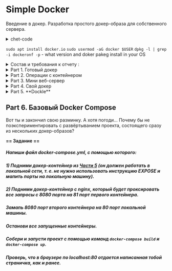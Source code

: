 # Simple Docker

Введение в докер. Разработка простого докер-образа для собственного сервера.
<details>
<summary>chet-code</summary>
  
- `docker run имя:версия` - запустить контейнер нужной версии  
- docker run -it имя команда - запустить контейнер и вывести вывод в терминал  
            -i - связать стандартный ввод хоста со стандартным вводом контейнера  
            -t - связать стандартный вывод хоста со стандартным выводом контейнера  
- echo 'qwe' | docker run -i имя - передать на ввод контейнеру строку qwe  
- docker run -p 80:5000 имя - сопоставить порт 80 хоста порту 5000 в контейнере  
- **docker run -v /opt/datadir/:/var/lib/mysql имя - смонтировать каталог /opt/datadir/ хоста в каталог /var/lib/mysql в котнейнере**  
- docker inspect имя - детальная информация о контейнере  
- docker logs имя - вывести стандартный вывод контейнера
  
</details>

`sudo apt install docker.io`
`sudo usermod -aG docker $USER`
`dpkg -l | grep -i dockeronf -p` - what version and doker pakeg install in your OS


<details>
<summary> Состав и требования к отчету :</summary>
В качестве результата работы по первым двум задачам должен быть предоставлен отчет.  
В каждой части задания указано, что должно быть помещено в отчёт, после её выполнения.  
> Это могут быть ответы на вопросы, скриншоты и т. д.

В качестве результата работы по 3 задаче должны быть предоставлены исходные файлы для запуска веб-сервера.

В качестве результата работы по 4 и 5 задачам должны быть предоставлены докерфайлы.

В качестве результата работы по 6 задаче должен быть предоставлен файл *docker-compose.yml* и нужные для его запуска докерфайлы (если они не были предоставлены ранее).

- В репозиторий, в папку src, должен быть загружен отчёт с расширением .md;
- В отчёте должны быть выделены все части задания, как заголовки 2-го уровня;
- В рамках одной части задания всё, что помещается в отчёт, должно быть оформлено в виде списка;
- Каждый скриншот в отчёте должен быть кратко подписан (что показано на скриншоте);
- Все скриншоты обрезаны так, чтобы была видна только нужная часть экрана;
- На одном скриншоте допускается отображение сразу нескольких пунктов задания, но они все должны быть описаны в подписи к скриншоту;
- В репозиторий, в папку src/server, должны быть загружены исходные файлы для запуска веб-сервера из третьего задания;
- В репозиторий, в папку src, должны быть загружены итоговые докерфайлы для запуска образов из четвёртого и пятого заданий;
- В репозиторий, в папку src, должен быть загружен *docker-compose.yml* шестого задания;
- Необходимо быть готовым продемонстрировать решение вживую при необходимости.
</details>

<details>
<summary> Part 1. Готовый докер </summary> 

1. Возьми официальный докер-образ с **nginx** и выкачай его при помощи `sudo docker pull`  
![--scrin-- sudo docker pull](img/1_docker_pull_nginx.png "скачали nginx")  

2. Проверь наличие докер-образа через `sudo docker images`  
![--scrin-- sudo docker images](img/1_docker_images_nginx.png "проверили что образ есть")  

3. Запусти докер-образ через `sudo docker run -d [image_id|repository]`  
4. Проверь, что образ запустился через `docker ps`  
![--scrin-- sudo docker run -d](img/1_docker_run_ps_inspect.png "Запистили образ и проверили что он есть в списке контейнеров")  

5. Посмотри информацию о контейнере через `sudo docker inspect [container_id|container_name]`  
По выводу команды определи и помести в отчёт
- размер контейнера - ![--scrin-- sudo docker size](img/1_docker_size.png "размер контейнера")
- список замапленных портов - ![--scrin-- sudo docker port](img/1_docker_port.png "замапленные порты")
- ip контейнера - ![--scrin-- sudo docker ip](img/1_docker_ip.png "ip контейнера")

7. Останови докер контейнер через `sudo docker stop [container_id|container_name]`  
8. Проверь, что контейнер остановился через `docker ps`
![--scrin-- sudo docker ps](img/1_docker_stop_ps.png "проверили что контейнер остановлен")

9. Запусти докер с портами 80 и 443 в контейнере, замапленными на такие же порты на локальной машине, через команду *run*  
10. Проверь, что в браузере по адресу *localhost:80* доступна стартовая страница **nginx**  
![--scrin-- localhost:80](img/1_docker_localhost_80.png "запустили контейнер с замапленными портами и проверили доступность страницы по локалхосту")  

11. Перезапусти докер контейнер через `docker restart [container_id|container_name]`  
12. Проверь любым способом, что контейнер запустился  
![--scrin-- docker restart ](img/1_docker_restart.png "рестартили контейнер, проверили что он перезапустился")


</details>

<details>
<summary> Part 2. Операции с контейнером</summary>


Докер-образ и контейнер готовы. Теперь можно покопаться в конфигурации **nginx** и отобразить статус страницы.

**== Задание ==**


запустим контейнер задав ему удобное имя 
`sudo docker run -d -p 80:80 --name do5_ex02 nginx`
Если вдруг он не запустился проверить через команду с дирректирвой -а которая покажет все контейнеры зарегистрованные `sudo docker ps -a` статус контейнера если он exited попробовать перезапустить его командой `sudo docker restart do5_ex02` еще раз проверить статуc 
`docker rename  old_name new_name` rename running conteiner

1. Прочитай конфигурационный файл *nginx.conf* внутри докер контейнера через команду *exec*  
`sudo docker exec -it do5_ex02 cat /etc/nginx/nginx.conf`
![--scrin-- read nginx.conf ](img/2_exec_conf.jpg)

2. Создай на локальной машине файл *nginx.conf*  
`touch nginx.conf` 

3. Настрой в нем по пути */status* отдачу страницы статуса сервера **nginx**.
![--scrin-- touch local nginx.conf ](img/2_locl_nginx_conf.jpg)  

<details>
<summary>chet-code</summary>

> в него можно скопировать все что было прочитано на прошлом шаге и добавить секцию, при этом диррективу включения конфугарации надо закомментировать то есть строку `#include /etc/nginx/conf.d/*conf;`
в противном случае можно получать при перезапуске nginx ошибку `nginx: [warn] conflicting server name "loclhost" on 0.0.0.0:80, ignored` - эта ошибка возникает из-за двух одинаковых директивы "server_name" в двух отдельных файлах *.conf.  

</details>

```
server {
  location /status{
    stub_status on;
  }
}
```  


4. Скопируй созданный файл *nginx.conf* внутрь докер-образа через команду `docker cp`  
командой из шага 1 можно проверить что файл скопирован и заменен  
`sudo docker cp nginx.conf do5_ex02:/etc/nginx/nginx.conf`  
![--scrin-- cp nginx.conf ](img/2_cp_nginx_conf.jpg)  



5. Перезапусти **nginx** внутри докер-образа через команду *exec*
   `docker exec $(docker ps -q) nginx -t` -- rewue file nginx.conf
![--scrin-- reload nginx.conf ](img/2_reload_nginx_conf.jpg)  

7. Проверь, что по адресу *localhost:80/status* отдается страничка со статусом сервера **nginx**  
![--scrin-- status nginx.conf ](img/2_status.jpg)  


8. Экспортируй контейнер в файл *container.tar* через команду *export*  
теория https://netpoint-dc.com/blog/sohranenie-i-zagruzka-obrazov-kontejnerov-docker/  
Проверь что архив создан командой ls.

9. Останови контейнер  

10. Удали образ через `docker rmi [image_id|repository]`, не удаляя перед этим контейнеры  

![--scrin-- export + stop + rmi ](img/2_export_stop_rmi.jpg)  

10.  Удали остановленный контейнер  

![--scrin-- rm container ](img/2_rm_container.jpg)  


11. Импортируй контейнер обратно через команду *import*.
12. Запусти импортированный контейнер.
13. Проверь, что по адресу *localhost:80/status* отдается страничка со статусом сервера **nginx**.
![--scrin-- rm container ](img/2_import.png)

</details>

<details>
<summary> Part 3. Мини веб-сервер</summary>



Теперь стоит немного оторваться от докера, чтобы подготовиться к последнему этапу. Время написать свой сервер.
Теория + пример https://lectureswww.readthedocs.io/5.web.server/fcgi.html

Список команд в скрипте    [--Список использованных команд-- server.c ](../DEL/scripts.sh)  

![--scrin-- update ](img/update.png "Установка обновлений внутрь запущенного контейнера nginx" )   
![--scrin-- install ](img/install.png "установка spawn-fcgi" )    
![--scrin-- version ](img/version.png "проверка версии spawn-fcgi")  


`sudo docker exec -it $(sudo docker ps -q) /bin/sh` - Go in docker conteiner

**== Задание ==**

1. Напиши мини-сервер на **C** и **FastCgi**, который будет возвращать простейшую страничку с надписью `Hello World!`  
2. Запусти написанный мини-сервер через *spawn-fcgi* на порту 8080.
3. Напиши свой *nginx.conf*, который будет проксировать все запросы с 81 порта на *127.0.0.1:8080*  
4. Проверь, что в браузере по *localhost:81* отдается написанная тобой страничка.
5. Положи файл *nginx.conf* по пути *./nginx/nginx.conf* (это понадобится позже).
   ![--scrin-- itog ](img/do05_ex03.png "запущенный и работающий сервер внутри докер контейнера")  

</details>

<details>
<summary> Part 4. Свой докер </summary>


Теперь всё готово. Можно приступать к написанию докер-образа для созданного сервера.

**== Задание ==**

*При написании докер-образа избегай множественных вызовов команд RUN*

#### Напиши свой докер-образ, который:
##### 1) собирает исходники мини сервера на FastCgi из [Части 3](#part-3-мини-веб-сервер);
##### 2) запускает его на 8080 порту;
##### 3) копирует внутрь образа написанный *./nginx/nginx.conf*;
##### 4) запускает **nginx**.
_**nginx** можно установить внутрь докера самостоятельно, а можно воспользоваться готовым образом с **nginx**'ом, как базовым._

##### Собери написанный докер-образ через `docker build` при этом указав имя и тег.
##### Проверь через `docker images`, что все собралось корректно.
##### Запусти собранный докер-образ с маппингом 81 порта на 80 на локальной машине и маппингом папки *./nginx* внутрь контейнера по адресу, где лежат конфигурационные файлы **nginx**'а (см. [Часть 2](#part-2-операции-с-контейнером)).
##### Проверь, что по localhost:80 доступна страничка написанного мини сервера.
10. Допиши в *./nginx/nginx.conf* проксирование странички */status*, по которой надо отдавать статус сервера **nginx**
    `docker run -d -v ./nginx/nginx.conf:/etc/nginx/nginx.conf -p 80:81 nginx:ex04`
##### Перезапусти докер-образ.
*Если всё сделано верно, то, после сохранения файла и перезапуска контейнера, конфигурационный файл внутри докер-образа должен обновиться самостоятельно без лишних действий*.
##### Проверь, что теперь по *localhost:80/status* отдается страничка со статусом **nginx**

</details>


<details>
<summary> Part 5. **Dockle**  </summary>
  

После написания образа никогда не будет лишним проверить его на безопасность.

**== Задание ==**

```
VERSION=$(
 curl --silent "https://api.github.com/repos/goodwithtech/dockle/releases/latest" | \
 grep '"tag_name":' | \
 sed -E 's/.*"v([^"]+)".*/\1/' \
) && curl -L -o dockle.deb https://github.com/goodwithtech/dockle/releases/download/v${VERSION}/dockle_${VERSION}_Linux-64bit.deb
sudo dpkg -i dockle.deb && rm dockle.deb
fi
```

1.  Просканируй образ из предыдущего задания через `dockle [image_id|repository]`  
2.  Исправь образ так, чтобы при проверке через **dockle** не было ошибок и предупреждений  
`dockle -ak NGINX_GPGKEY  nginx:ex05`  
`export DOCKER_CONTENT_TRUST=1 ` # need to write **CIS-DI-0005**
`dockle --ignore CIS-DI-0010 nginx:ex05 `
**DKL-DI-0003** Avoid apt-get dist-upgrade - предоложения апдейта и инсталяции надо объеденять в один блок через оператор && ghbvth `RUN apt-get update && apt-get install -y ...`



</details>

## Part 6. Базовый Docker Compose

Вот ты и закончил свою разминку. А хотя погоди...
Почему бы не поэкспериментировать с развёртыванием проекта, состоящего сразу из нескольких докер-образов?

**== Задание ==**

##### Напиши файл *docker-compose.yml*, с помощью которого:
##### 1) Подними докер-контейнер из [Части 5](#part-5-инструмент-dockle) _(он должен работать в локальной сети, т. е. не нужно использовать инструкцию **EXPOSE** и мапить порты на локальную машину)_.
##### 2) Подними докер-контейнер с **nginx**, который будет проксировать все запросы с 8080 порта на 81 порт первого контейнера.
##### Замапь 8080 порт второго контейнера на 80 порт локальной машины.

##### Останови все запущенные контейнеры.
##### Собери и запусти проект с помощью команд `docker-compose build` и `docker-compose up`.
##### Проверь, что в браузере по *localhost:80* отдается написанная тобой страничка, как и ранее.
